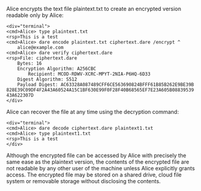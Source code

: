
Alice encrypts the text file plaintext.txt to create an encrypted version
readable only by Alice:


~~~~
<div="terminal">
<cmd>Alice> type plaintext.txt
<rsp>This is a test
<cmd>Alice> dare encode plaintext.txt ciphertext.dare /encrypt ^
    alice@example.com 
<cmd>Alice> dare verify ciphertext.dare
<rsp>File: ciphertext.dare
    Bytes: 16
    Encryption Algorithm: A256CBC
        Recipient: MCOD-RDWV-XCRC-MPYT-2NIA-P6HQ-6D33
    Digest Algorithm: S512
    Payload Digest: AC63328A087489CFF6CE563690824BFFF61B85B262E9BE39B
828E39C09DF4F2A43A60524A15C1BF630E99F0F28F40B68565EF7E23A605B08839539
43A622307D
</div>
~~~~

Alice can recover the file at any time using the decryption command:


~~~~
<div="terminal">
<cmd>Alice> dare decode ciphertext.dare plaintext1.txt
<cmd>Alice> type plaintext1.txt
<rsp>This is a test
</div>
~~~~

Although the encrypted file can be accessed by Alice with precisely the same ease as the plaintext
version, the contents of the encrypted file are not readable by any other user of the machine unless 
Alice explicitly grants access. The encrypted file may be stored on a shared drive, cloud file system
or removable storage without disclosing the contents.

